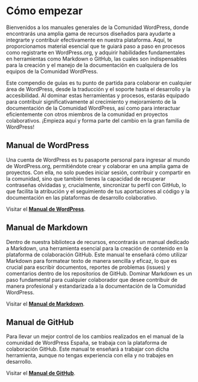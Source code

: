 # Cómo empezar

Bienvenidos a los manuales generales de la Comunidad WordPress, donde encontrarás una amplia gama de recursos diseñados para ayudarte a integrarte y contribuir efectivamente en nuestra plataforma. Aquí, te proporcionamos material esencial que te guiará paso a paso en procesos como registrarte en WordPress.org, y adquirir habilidades fundamentales en herramientas como Markdown o GitHub, las cuales son indispensables para la creación y el manejo de la documentación en cualquiera de los equipos de la Comunidad WordPress.

Este compendio de guías es tu punto de partida para colaborar en cualquier área de WordPress, desde la traducción y el soporte hasta el desarrollo y la accesibilidad. Al dominar estas herramientas y procesos, estarás equipado para contribuir significativamente al crecimiento y mejoramiento de la documentación de la Comunidad WordPress, así como para interactuar eficientemente con otros miembros de la comunidad en proyectos colaborativos. ¡Empieza aquí y forma parte del cambio en la gran familia de WordPress!

## Manual de WordPress

Una cuenta de WordPress es tu pasaporte personal para ingresar al mundo de WordPress.org, permitiéndote crear y colaborar en una amplia gama de proyectos. Con ella, no solo puedes iniciar sesión, contribuir y compartir en la comunidad, sino que también tienes la capacidad de recuperar contraseñas olvidadas y, crucialmente, sincronizar tu perfil con GitHub, lo que facilita la atribución y el seguimiento de tus aportaciones al código y la documentación en las plataformas de desarrollo colaborativo.

Visitar el **[Manual de WordPress](https://es.wordpress.org/team/handbook/manuales/wordpress/)**.

## Manual de Markdown

Dentro de nuestra biblioteca de recursos, encontrarás un manual dedicado a Markdown, una herramienta esencial para la creación de contenido en la plataforma de colaboración GitHub. Este manual te enseñará cómo utilizar Markdown para formatear texto de manera sencilla y eficaz, lo que es crucial para escribir documentos, reportes de problemas (issues) y comentarios dentro de los repositorios de GitHub. Dominar Markdown es un paso fundamental para cualquier colaborador que desee contribuir de manera profesional y estandarizada a la documentación de la Comunidad WordPress.

Visitar el **[Manual de Markdown](https://es.wordpress.org/team/handbook/manuales/markdown/)**.

## Manual de GitHub

Para llevar un mejor control de los cambios realizados en el manual de la comunidad de WordPress España, se trabaja con la plataforma de colaboración GitHub. Este manual te enseñará a trabajar con dicha herramienta, aunque no tengas experiencia con ella y no trabajes en desarrollo. 

Visitar el **[Manual de GitHub](https://es.wordpress.org/team/handbook/manuales/github/)**.
